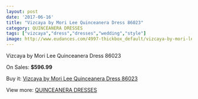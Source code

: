 ```yaml
---
layout: post
date: '2017-06-16'
title: "Vizcaya by Mori Lee Quinceanera Dress 86023"
category: QUINCEANERA DRESSES
tags: ["vizcaya","dress","dresses","wedding","style"]
image: http://www.eudances.com/4997-thickbox_default/vizcaya-by-mori-lee-quinceanera-dress-86023.jpg
---
```

Vizcaya by Mori Lee Quinceanera Dress 86023

On Sales: **$596.99**
<a href="https://www.eudances.com/en/quinceanera-dresses/1687-vizcaya-by-mori-lee-quinceanera-dress-86023.html"><amp-img layout="responsive" width="600" height="600" src="//www.eudances.com/4997-thickbox_default/vizcaya-by-mori-lee-quinceanera-dress-86023.jpg" alt="Vizcaya by Mori Lee Quinceanera Dress 86023 0" /></a>
<a href="https://www.eudances.com/en/quinceanera-dresses/1687-vizcaya-by-mori-lee-quinceanera-dress-86023.html"><amp-img layout="responsive" width="600" height="600" src="//www.eudances.com/4999-thickbox_default/vizcaya-by-mori-lee-quinceanera-dress-86023.jpg" alt="Vizcaya by Mori Lee Quinceanera Dress 86023 1" /></a>
<a href="https://www.eudances.com/en/quinceanera-dresses/1687-vizcaya-by-mori-lee-quinceanera-dress-86023.html"><amp-img layout="responsive" width="600" height="600" src="//www.eudances.com/4998-thickbox_default/vizcaya-by-mori-lee-quinceanera-dress-86023.jpg" alt="Vizcaya by Mori Lee Quinceanera Dress 86023 2" /></a>

Buy it: [Vizcaya by Mori Lee Quinceanera Dress 86023](https://www.eudances.com/en/quinceanera-dresses/1687-vizcaya-by-mori-lee-quinceanera-dress-86023.html "Vizcaya by Mori Lee Quinceanera Dress 86023")

View more: [QUINCEANERA DRESSES](https://www.eudances.com/en/17-quinceanera-dresses "QUINCEANERA DRESSES")